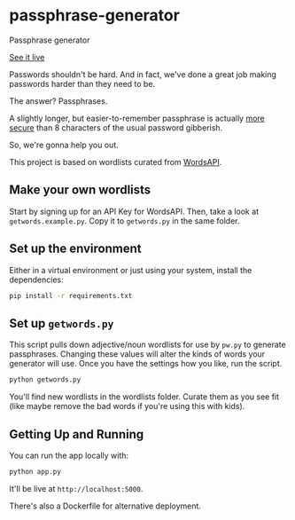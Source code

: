 # passphrase-generator
Passphrase generator

[See it live](https://passphrase.taggart-tech.com)

Passwords shouldn't be hard. And in fact, we've done a great job making passwords harder than they need to be.

The answer? Passphrases.

A slightly longer, but easier-to-remember passphrase is actually [more secure](https://xkcd.com/936/) than 8 characters of the usual password gibberish.

So, we're gonna help you out.

This project is based on wordlists curated from [WordsAPI](https://www.wordsapi.com/). 

## Make your own wordlists

Start by signing up for an API Key for WordsAPI. Then, take a look at `getwords.example.py`. Copy it to `getwords.py` in the same folder.

## Set up the environment

Either in a virtual environment or just using your system, install the dependencies:

```bash
pip install -r requirements.txt
```

## Set up `getwords.py`

This script pulls down adjective/noun wordlists for use by `pw.py` to generate passphrases. Changing these values will alter the kinds of words your generator will use. Once you have the settings how you like, run the script.

```bash
python getwords.py
```

You'll find new wordlists in the wordlists folder. Curate them as you see fit (like maybe remove the bad words if you're using this with kids).

## Getting Up and Running
You can run the app locally with:

```bash
python app.py
```
It'll be live at `http://localhost:5000`.

There's also a Dockerfile for alternative deployment.